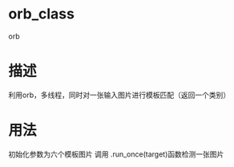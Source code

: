 # orb_class
orb

# 描述
利用orb，多线程，同时对一张输入图片进行模板匹配（返回一个类别）

# 用法
初始化参数为六个模板图片
调用 .run_once(target)函数检测一张图片
